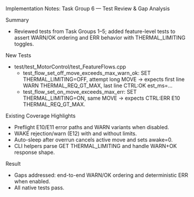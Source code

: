 Implementation Notes: Task Group 6 — Test Review & Gap Analysis

Summary
- Reviewed tests from Task Groups 1–5; added feature-level tests to assert WARN/OK ordering and ERR behavior with THERMAL_LIMITING toggles.

New Tests
- test/test_MotorControl/test_FeatureFlows.cpp
  - test_flow_set_off_move_exceeds_max_warn_ok: SET THERMAL_LIMITING=OFF, attempt long MOVE → expects first line WARN THERMAL_REQ_GT_MAX, last line CTRL:OK est_ms=...
  - test_flow_set_on_move_exceeds_max_err: SET THERMAL_LIMITING=ON, same MOVE → expects CTRL:ERR E10 THERMAL_REQ_GT_MAX.

Existing Coverage Highlights
- Preflight E10/E11 error paths and WARN variants when disabled.
- WAKE rejection/warn (E12) with and without limits.
- Auto-sleep after overrun cancels active move and sets awake=0.
- CLI helpers parse GET THERMAL_LIMITING and handle WARN+OK response shape.

Result
- Gaps addressed: end-to-end WARN/OK ordering and deterministic ERR when enabled.
- All native tests pass.
